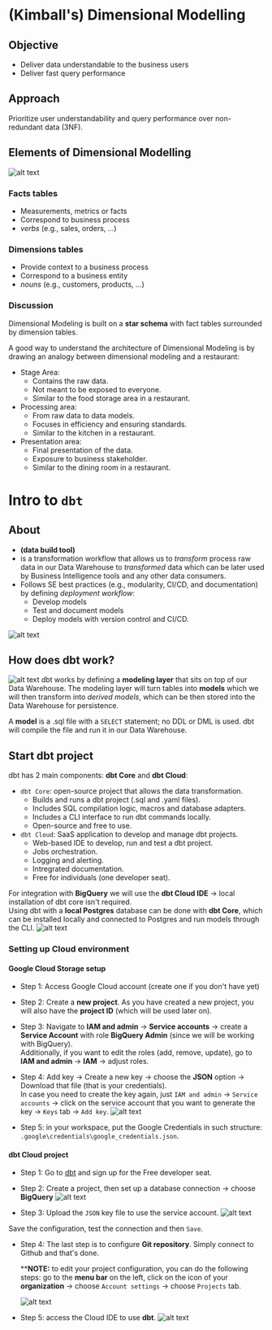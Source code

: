 # (Kimball's) Dimensional Modelling

## Objective

- Deliver data understandable to the business users
- Deliver fast query performance

## Approach

Prioritize user understandability and query performance over non-redundant data (3NF).

## Elements of Dimensional Modelling

![alt text](image.png)

### Facts tables

- Measurements, metrics or facts
- Correspond to business process
- _verbs_ (e.g., sales, orders, ...)

### Dimensions tables

- Provide context to a business process
- Correspond to a business entity
- _nouns_ (e.g., customers, products, ...)

### Discussion

Dimensional Modeling is built on a **star schema** with fact tables surrounded by dimension tables.

A good way to understand the architecture of Dimensional Modeling is by drawing an analogy between dimensional modeling and a restaurant:

- Stage Area:
  - Contains the raw data.
  - Not meant to be exposed to everyone.
  - Similar to the food storage area in a restaurant.
- Processing area:
  - From raw data to data models.
  - Focuses in efficiency and ensuring standards.
  - Similar to the kitchen in a restaurant.
- Presentation area:
  - Final presentation of the data.
  - Exposure to business stakeholder.
  - Similar to the dining room in a restaurant.

# Intro to `dbt`

## About

- **(data build tool)**
- is a transformation workflow that allows us to _transform_ process raw data in our Data Warehouse to _transformed_ data which can be later used by Business Intelligence tools and any other data consumers.
- Follows SE best practices (e.g., modularity, CI/CD, and documentation) by defining _deployment workflow_:
  - Develop models
  - Test and document models
  - Deploy models with version control and CI/CD.

![alt text](image-1.png)

## How does dbt work?

![alt text](image-2.png)
dbt works by defining a **modeling layer** that sits on top of our Data Warehouse. The modeling layer will turn tables into **models** which we will then transform into _derived models_, which can be then stored into the Data Warehouse for persistence.

A **model** is a .sql file with a `SELECT` statement; no DDL or DML is used. dbt will compile the file and run it in our Data Warehouse.

## Start dbt project

dbt has 2 main components: **dbt Core** and **dbt Cloud**:

- `dbt Core`: open-source project that allows the data transformation.
  - Builds and runs a dbt project (.sql and .yaml files).
  - Includes SQL compilation logic, macros and database adapters.
  - Includes a CLI interface to run dbt commands locally.
  - Open-source and free to use.
- `dbt Cloud`: SaaS application to develop and manage dbt projects.
  - Web-based IDE to develop, run and test a dbt project.
  - Jobs orchestration.
  - Logging and alerting.
  - Intregrated documentation.
  - Free for individuals (one developer seat).

For integration with **BigQuery** we will use the **dbt Cloud IDE** -> local installation of dbt core isn't required.
<br>
Using dbt with a **local Postgres** database can be done with **dbt Core**, which can be installed locally and connected to Postgres and run models through the CLI.
![alt text](image-3.png)

### Setting up Cloud environment

#### Google Cloud Storage setup

- Step 1: Access Google Cloud account (create one if you don't have yet)
- Step 2: Create a **new project**. As you have created a new project, you will also have the **project ID** (which will be used later on).
- Step 3: Navigate to **IAM and admin** -> **Service accounts** -> create a **Service Account** with role **BigQuery Admin** (since we will be working with BigQuery).
<br> Additionally, if you want to edit the roles (add, remove, update), go to **IAM and admin** -> **IAM** -> adjust roles.
- Step 4: Add key -> Create a new key -> choose the **JSON** option -> Download that file (that is your credentials). <br>
In case you need to create the key again, just `IAM and admin` -> `Service accounts` -> click on the service account that you want to generate the key -> `Keys` tab -> `Add key`.
  ![alt text](image-4.png) 

- Step 5: in your workspace, put the Google Credentials in such structure: `.google\credentials\google_credentials.json`.

#### dbt Cloud project 
- Step 1: Go to [dbt](https://www.getdbt.com/pricing) and sign up for the Free developer seat. 

- Step 2: Create a project, then set up a database connection -> choose **BigQuery**
![alt text](image-5.png)

- Step 3: Upload the `JSON` key file to use the service account. 
![alt text](image-6.png)

Save the configuration, test the connection and then `Save`.

- Step 4: The last step is to configure **Git repository**. Simply connect to Github and that's done.

  ****NOTE:** to edit your project configuration, you can do the following steps: go to the **menu bar** on the left, click on the icon of your **organization** -> choose `Account settings` -> choose `Projects` tab.

  ![alt text](image-7.png)

- Step 5: access the Cloud IDE to use **dbt**.
![alt text](image-8.png)